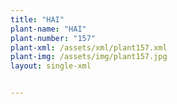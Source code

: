 ```yaml
---
title: "HAI"
plant-name: "HAI"
plant-number: "157"
plant-xml: /assets/xml/plant157.xml
plant-img: /assets/img/plant157.jpg
layout: single-xml


---
```


